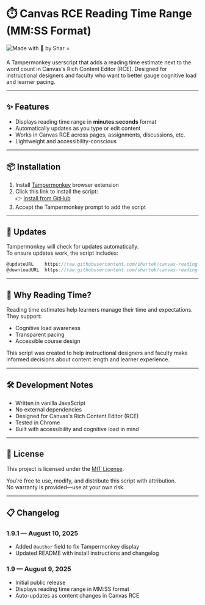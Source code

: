 # ⏱️ Canvas RCE Reading Time Range (MM:SS Format)

![Made with 🩷 by Shar ⭐](https://img.shields.io/badge/Made%20with%20%E2%9C%A7%20by-Shar%20%E2%AD%90-blueviolet)


A Tampermonkey userscript that adds a reading time estimate next to the word count in Canvas's Rich Content Editor (RCE). Designed for instructional designers and faculty who want to better gauge cognitive load and learner pacing.

---

## ✨ Features

- Displays reading time range in **minutes:seconds** format
- Automatically updates as you type or edit content
- Works in Canvas RCE across pages, assignments, discussions, etc.
- Lightweight and accessibility-conscious

---

## 📦 Installation

1. Install [Tampermonkey](https://www.tampermonkey.net/) browser extension
2. Click this link to install the script:  
   👉 [Install from GitHub](https://raw.githubusercontent.com/shartek/canvas-reading-time-pill/main/canvas-reading-time.user.js)
3. Accept the Tampermonkey prompt to add the script

---

## 🔄 Updates

Tampermonkey will check for updates automatically.  
To ensure updates work, the script includes:

```javascript
@updateURL    https://raw.githubusercontent.com/shartek/canvas-reading-time-pill/main/canvas-reading-time.user.js
@downloadURL  https://raw.githubusercontent.com/shartek/canvas-reading-time-pill/main/canvas-reading-time.user.js
````
---

## 🧠 Why Reading Time?

Reading time estimates help learners manage their time and expectations.  
They support:

- Cognitive load awareness
- Transparent pacing
- Accessible course design

This script was created to help instructional designers and faculty make informed decisions about content length and learner experience.

---

## 🛠 Development Notes

- Written in vanilla JavaScript
- No external dependencies
- Designed for Canvas's Rich Content Editor (RCE)
- Tested in Chrome
- Built with accessibility and cognitive load in mind

---

## 📄 License

This project is licensed under the [MIT License](https://opensource.org/licenses/MIT).

You’re free to use, modify, and distribute this script with attribution.  
No warranty is provided—use at your own risk.

---

## 📋 Changelog

### 1.9.1 — August 10, 2025
- Added `@author` field to fix Tampermonkey display
- Updated README with install instructions and changelog

### 1.9 — August 9, 2025
- Initial public release
- Displays reading time range in MM:SS format
- Auto-updates as content changes in Canvas RCE
